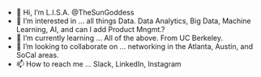 - 👋 Hi, I’m L.I.S.A. @TheSunGoddess
- 👀 I’m interested in ... all things Data. Data Analytics, Big Data, Machine Learning, AI, and can I add Product Mngmt.?
- 🌱 I’m currently learning ... All of the above. From UC Berkeley.
- 💞️ I’m looking to collaborate on ... networking in the Atlanta, Austin, and SoCal areas.
- 📫 How to reach me ... Slack, LinkedIn, Instagram

<!---
TheSunGoddess/TheSunGoddess is a ✨ special ✨ repository because its `README.md` (this file) appears on your GitHub profile.
You can click the Preview link to take a look at your changes.
--->
